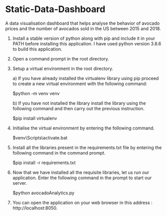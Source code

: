 # Static-Data-Dashboard
A data visualisation dashboard that helps analyse the behavior of avocado prices and the number of avocados sold in the US between 2015 and 2018.

1. Install a stable version of python along with pip and include it in your PATH before installing this application. 
   I have used python version 3.8.6 to build this application.

2. Open a command prompt in the root directory.

3. Setup a virtual environment in the root directory.

      a) If you have already installed the virtualenv library using pip proceed to create a new virtual environment with the following command:

      $python -m venv venv

      b) If you have not installed the library install the library using the following command and then carry out the previous instruction.

      $pip install virtualenv

4. Initialise the virtual environment by entering the following command.

      $venv\Scripts\activate.bat

5. Install all the libraries present in the requirements.txt file by entering the following command in the command prompt.
    
      $pip install -r requirements.txt 

6. Now that we have installed all the requisite libraries, let us run our application. Enter the following command in the prompt to start our server.

      $python avocadoAnalytics.py

7. You can open the application on your web browser in this address : http://localhost:8050.
